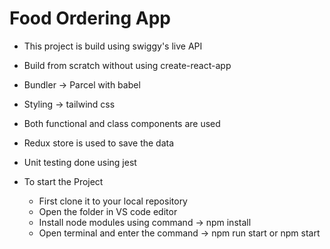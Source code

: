 # Food Ordering App

- This project is build using swiggy's live API
- Build from scratch without using create-react-app  
- Bundler -> Parcel with babel
- Styling -> tailwind css
- Both functional and class components are used
- Redux store is used to save the data
- Unit testing done using jest 

- To start the Project 
  - First clone it to your local repository 
  - Open the folder in VS code editor
  - Install node modules using command -> npm install
  - Open terminal and enter the command -> npm run start or npm start
